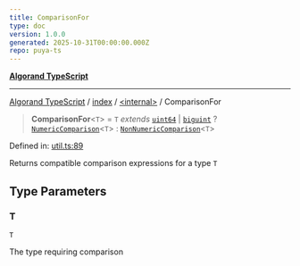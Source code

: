 ```yaml
---
title: ComparisonFor
type: doc
version: 1.0.0
generated: 2025-10-31T00:00:00.000Z
repo: puya-ts
---
```


[**Algorand TypeScript**](/reference/algorand-typescript/api/readme/)

---

[Algorand TypeScript](docs/_md/modules) / [index](docs/_md/index/README) / [\<internal\>](/reference/algorand-typescript/api/index/-internal-/readme/) / ComparisonFor

> **ComparisonFor**\<`T`\> = `T` _extends_ [`uint64`](/reference/algorand-typescript/api/index/type-aliases/uint64/) \| [`biguint`](/reference/algorand-typescript/api/index/type-aliases/biguint/) ? [`NumericComparison`](NumericComparison)\<`T`\> : [`NonNumericComparison`](NonNumericComparison)\<`T`\>

Defined in: [util.ts:89](https://github.com/algorandfoundation/puya-ts/blob/main/packages/algo-ts/src/util.ts#L89)

Returns compatible comparison expressions for a type `T`

## Type Parameters

### T

`T`

The type requiring comparison
